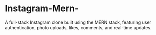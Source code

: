 # Instagram-Mern-
A full-stack Instagram clone built using the MERN stack, featuring user authentication, photo uploads, likes, comments, and real-time updates.
